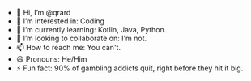 - 👋 Hi, I’m @qrard
- 👀 I’m interested in: Coding
- 🌱 I’m currently learning: Kotlin, Java, Python.
- 💞️ I’m looking to collaborate on: I'm not.
- 📫 How to reach me: You can't.
- 😄 Pronouns: He/Him
- ⚡ Fun fact: 90% of gambling addicts quit, right before they hit it big.

<!---
qrard/qrard is a ✨ special ✨ repository because its `README.md` (this file) appears on your GitHub profile.
You can click the Preview link to take a look at your changes.
--->
